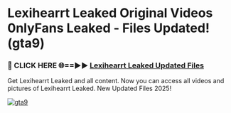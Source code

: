 # Lexihearrt Leaked Original Videos 0nlyFans Leaked - Files Updated! (gta9)

<h3>🔴 CLICK HERE 🌐==►► <a href="https://tinyurl.com/ehrbuxhb" rel="nofollow">Lexihearrt Leaked Updated Files</a></h3>

Get Lexihearrt Leaked and all content. Now you can access all videos and pictures of Lexihearrt Leaked. New Updated Files 2025!

[![gta9](https://i.imgur.com/lVYEuWS.gif)](https://tinyurl.com/ehrbuxhb)

